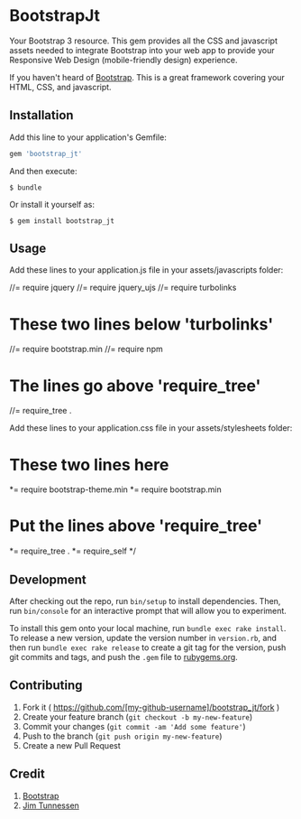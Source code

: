 # BootstrapJt

Your Bootstrap 3 resource. This gem provides all the CSS and javascript assets needed to integrate Bootstrap into your web app to provide your Responsive Web Design (mobile-friendly design) experience. 

If you haven't heard of [Bootstrap](http://getbootstrap.com). This is a great framework covering your HTML, CSS, and javascript.

## Installation

Add this line to your application's Gemfile:

```ruby
gem 'bootstrap_jt'
```

And then execute:

    $ bundle

Or install it yourself as:

    $ gem install bootstrap_jt

## Usage

Add these lines to your application.js file in your assets/javascripts folder:

//= require jquery
//= require jquery_ujs
//= require turbolinks
# These two lines below 'turbolinks'
//= require bootstrap.min
//= require npm
# The lines go above 'require_tree'
//= require_tree .

Add these lines to your application.css file in your assets/stylesheets folder:

# These two lines here
*= require bootstrap-theme.min
*= require bootstrap.min
# Put the lines above 'require_tree'
*= require_tree .
*= require_self
*/

## Development

After checking out the repo, run `bin/setup` to install dependencies. Then, run `bin/console` for an interactive prompt that will allow you to experiment.

To install this gem onto your local machine, run `bundle exec rake install`. To release a new version, update the version number in `version.rb`, and then run `bundle exec rake release` to create a git tag for the version, push git commits and tags, and push the `.gem` file to [rubygems.org](https://rubygems.org).

## Contributing

1. Fork it ( https://github.com/[my-github-username]/bootstrap_jt/fork )
2. Create your feature branch (`git checkout -b my-new-feature`)
3. Commit your changes (`git commit -am 'Add some feature'`)
4. Push to the branch (`git push origin my-new-feature`)
5. Create a new Pull Request

## Credit
1. [Bootstrap](http://getbootstrap.com)
2. [Jim Tunnessen](http://chiefdigitalme.com)